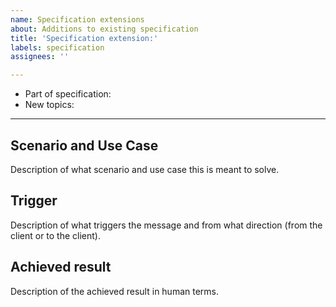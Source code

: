 ```yaml
---
name: Specification extensions
about: Additions to existing specification
title: 'Specification extension:'
labels: specification
assignees: ''

---
```


- Part of specification: 
- New topics: 

---

## Scenario and Use Case
Description of what scenario and use case this is meant to solve.

## Trigger
Description of what triggers the message and from what direction (from the client or to the client).

## Achieved result
Description of the achieved result in human terms.
